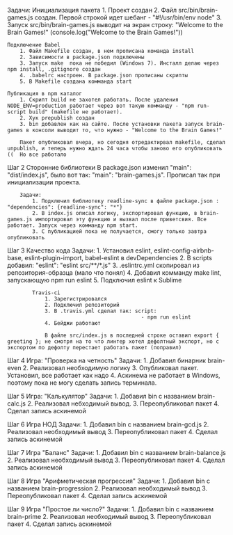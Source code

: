 Задачи:
	Инициализация пакета
		1. Проект создан
		2. Файл src/bin/brain-games.js создан. Первой строкой идет шебанг - "#!/usr/bin/env node"
		3. Запуск src/bin/brain-games.js выводит на экран строку: "Welcome to the Brain Games!" (console.log("Welcome to the Brain Games!"))

	Подключение Babel
		1. Файл Makefile создан, в нем прописана команда install
		2. Зависимости в package.json подключены
		3. Запуск make  пока не победил (Windows 7). Инсталл делаю через npm install, .gitignore создан
		4. .babelrc настроен. В package.json прописаны скрипты
		5. В Makefile создана комманда start

	Публикация в npm каталог
		1. Скрипт build не захотел работать. После удаления NODE_ENV=production работает через вот такую комманду - "npm run-script build" (makefile не работает).
		2. Хук prepublish создан
		3. bin добавлен как на сайте. После установки пакета запуск brain-games в консоли выводит то, что нужно - "Welcome to the Brain Games!"

		Пакет опубликовал вчера, но сегодня отредактирвал makefile, сделал unpublish, и теперь нужно ждать 24 часа чтобы заново его опубликовать ((  Но все работало

Шаг 2
	Сторонние библиотеки
		В package.json изменил "main": "dist/index.js",  было вот так: "main": "brain-games.js". Прописал так при инициализации проекта.

		Задачи:
			1. Подключил библиотеку readline-sync в файле package.json : "dependencies": {readline-sync": "*"}
			2. В index.js описал логику, экспортировал функцию, в brain-games.js импортировал эту функцию и вызвал после приветсвия. Все работает. Запуск через комманду npm start.
			3. С публикацией пока не получается, смогу только завтра опубликовать

Шаг 3
	Качество кода
		Задачи:
			1. Установил eslint, eslint-config-airbnb-base, eslint-plugin-import, babel-eslint в devDependencies
			2. В scripts добавил: "eslint": "eslint src/**/*.js"
			3. .eslintrc.yml скопировал из репозитория-образца (мало что понял)
			4. Добавил комманду make lint, запускающую npm run eslint
			5. Подключил eslint к Sublime

			Travis-ci
				1. Зарегистрировался
				2. Подключил репозиторий
				3. В .travis.yml сделал так: script:
                                               - npm run eslint
                4. Бейджи работают

                В файле src/index.js в последней строке оставил export { greeting }; не смотря на то что линтер хотел дефолтный экспорт, но с экспортом по дефолту перестает работать пакет (поправил)

Шаг 4
	Игра: "Проверка на четность"
		Задачи:
			1. Добавил бинарник brain-even
			2. Реализовал необходимую логику
			3. Опубликовал пакет. Установил, все работает как надо
			4. Аскинема не работает в Windows, поэтому пока не могу сделать запись терминала.

Шаг 5
	Игра: "Калькулятор"
		Задачи:
			1. Добавил bin с названием brain-calc.js
			2. Реализовал небходимый вывод.
			3. Переопубликовал пакет
			4. Сделал запись аскинемой

Шаг 6
	Игра НОД
		Задачи:
			1. Добавил bin с названием brain-gcd.js
			2. Реализовал необходимый вывод
			3. Переопубликовал пакет
			4. Сделал запись аскинемой

Шаг 7
	Игра "Баланс"
		Задачи:
			1. Добавил bin с названием brain-balance.js
			2. Реализовал необходимый вывод
			3. Переопубликовал пакет
			4. Сделал запись аскинемой

Шаг 8
	Игра "Арифметическая прогрессия"
		Задачи:
			1. Добавил bin с названием brain-progression
			2. Реализовал необходимый вывод
			3. Переопубликовал пакет
			4. Сделал запись аскинемой

Шаг 9
	Игра "Простое ли число?"
		Задачи:
			1. Добавил bin с названием brain-prime
			2. Реализовал необходимый вывод
			3. Переопубликовал пакет
			4. Сделал запись аскинемой